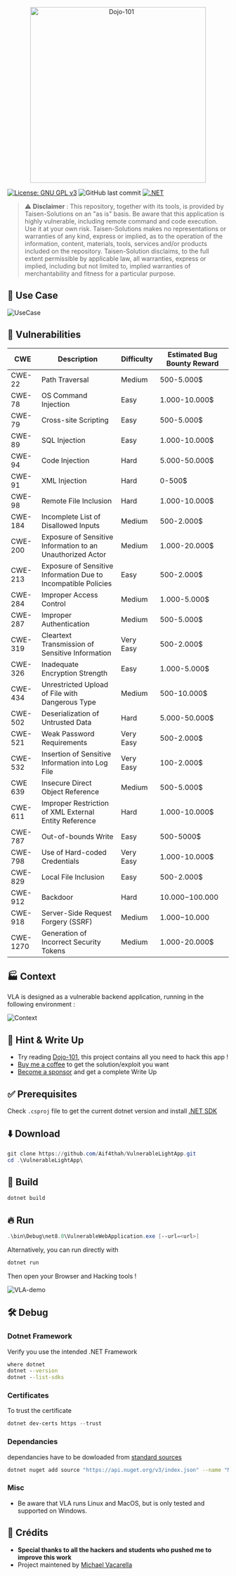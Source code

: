 <p align="center">
    <img src="./Logo-VLA.jpg" alt="Dojo-101" style="width: 400px;" />
</p>

[![License: GNU GPL v3](https://img.shields.io/badge/License-GPLv3-blue.svg)](https://www.gnu.org/licenses/gpl-3.0)
![GitHub last commit](https://img.shields.io/github/last-commit/Aif4thah/VulnerableLightApp)
[![.NET](https://github.com/Aif4thah/VulnerableLightApp/actions/workflows/dotnet.yml/badge.svg)](https://github.com/Aif4thah/VulnerableLightApp/actions/workflows/dotnet.yml)


> ⚠️ **Disclaimer** : This repository, together with its tools, is provided by Taisen-Solutions on an "as is" basis. Be aware that this application is highly vulnerable, including remote command and code execution. Use it at your own risk. Taisen-Solutions makes no representations or warranties of any kind, express or implied, as to the operation of the information, content, materials, tools, services and/or products included on the repository. Taisen-Solution disclaims, to the full extent permissible by applicable law, all warranties, express or implied, including but not limited to, implied warranties of merchantability and fitness for a particular purpose.


## 🎱 Use Case

![UseCase](./VLAusecase.drawio.png)


## 🐞 Vulnerabilities

| CWE | Description | Difficulty | Estimated Bug Bounty Reward |
|----|---|----|---|
| CWE-22 | Path Traversal | Medium | 500-5.000$ |
| CWE-78 | OS Command Injection | Easy | 1.000-10.000$ |
| CWE-79 | Cross-site Scripting | Easy  | 500-5.000$ |
| CWE-89 | SQL Injection | Easy | 1.000-10.000$ |
| CWE-94 | Code Injection| Hard | 5.000-50.000$ |
| CWE-91 | XML Injection | Hard | 0-500$ |
| CWE-98 | Remote File Inclusion | Hard | 1.000-10.000$ |
| CWE-184 | Incomplete List of Disallowed Inputs | Medium | 500-2.000$ |
| CWE-200 | Exposure of Sensitive Information to an Unauthorized Actor | Medium | 1.000-20.000$ | 
| CWE-213 | Exposure of Sensitive Information Due to Incompatible Policies | Easy | 500-2.000$ |
| CWE-284 | Improper Access Control | Medium | 1.000-5.000$ |
| CWE-287 | Improper Authentication | Medium | 500-5.000$ |
| CWE-319 | Cleartext Transmission of Sensitive Information | Very Easy | 500-2.000$ |
| CWE-326 | Inadequate Encryption Strength | Easy  | 1.000-5.000$ |
| CWE-434 | Unrestricted Upload of File with Dangerous Type | Medium | 500-10.000$ |
| CWE-502 | Deserialization of Untrusted Data | Hard  | 5.000-50.000$ |
| CWE-521 | Weak Password Requirements | Very Easy | 500-2.000$ |
| CWE-532 | Insertion of Sensitive Information into Log File | Very Easy  |100-2.000$ |
| CWE 639 | Insecure Direct Object Reference | Medium | 500-5.000$ |
| CWE-611 | Improper Restriction of XML External Entity Reference | Hard | 1.000-10.000$ |
| CWE-787 | Out-of-bounds Write | Easy | 500-5000$ |
| CWE-798 | Use of Hard-coded Credentials | Very Easy | 1.000-10.000$ |
| CWE-829 | Local File Inclusion | Easy | 500-2.000$ |
| CWE-912 | Backdoor | Hard | 10.000$-100.000$ |
| CWE-918 | Server-Side Request Forgery (SSRF) | Medium | 1.000$-10.000$ |
| CWE-1270 | Generation of Incorrect Security Tokens | Medium | 1.000-20.000$ |


## 🏭 Context

VLA is designed as a vulnerable backend application, running in the following environment : 

![Context](./Context.png)


## 🔑 Hint & Write Up

* Try reading [Dojo-101](https://github.com/Aif4thah/Dojo-101), this project contains all you need to hack this app !
* [Buy me a coffee](https://github.com/sponsors/Aif4thah?frequency=one-time&sponsor=Aif4thah) to get the solution/exploit you want
* [Become a sponsor](https://github.com/sponsors/Aif4thah?frequency=recurring&sponsor=Aif4thah) and get a complete Write Up


## ✅ Prerequisites

Check `.csproj` file to get the current dotnet version and install [.NET SDK](https://dotnet.microsoft.com/en-us/download)


## ⬇️ Download

```PowerShell
git clone https://github.com/Aif4thah/VulnerableLightApp.git
cd .\VulnerableLightApp\
```


## 🔧 Build

```PowerShell
dotnet build
```


## 🔥 Run

```PowerShell
.\bin\Debug\net8.0\VulnerableWebApplication.exe [--url=<url>]
```

Alternatively, you can run directly with

```PowerShell
dotnet run
```

Then open your Browser and Hacking tools !

![VLA-demo](./VLA-demo.gif)


## 🛠️ Debug 

### Dotnet Framework

Verify you use the intended .NET Framework

```cmd
where dotnet
dotnet --version
dotnet --list-sdks
```

### Certificates

To trust the certificate

```PowerShell
dotnet dev-certs https --trust
```


### Dependancies

dependancies have to be dowloaded from [standard sources](https://go.microsoft.com/fwlink/?linkid=848054)

```sh
dotnet nuget add source "https://api.nuget.org/v3/index.json" --name "Microsoft"
```

### Misc

* Be aware that VLA runs Linux and MacOS, but is only tested and supported on Windows.

## 💜 Crédits

* **Special thanks to all the hackers and students who pushed me to improve this work**
* Project maintened by [Michael Vacarella](https://github.com/Aif4thah)
